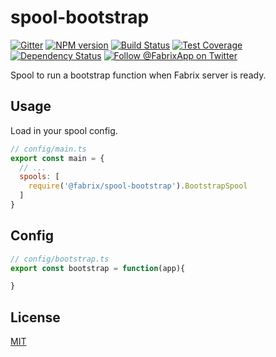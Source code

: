 # spool-bootstrap

[![Gitter][gitter-image]][gitter-url]
[![NPM version][npm-image]][npm-url]
[![Build Status][ci-image]][ci-url]
[![Test Coverage][coverage-image]][coverage-url]
[![Dependency Status][daviddm-image]][daviddm-url]
[![Follow @FabrixApp on Twitter][twitter-image]][twitter-url]

Spool to run a bootstrap function when Fabrix server is ready.

## Usage
Load in your spool config.

```js
// config/main.ts
export const main = {
  // ...
  spools: [
    require('@fabrix/spool-bootstrap').BootstrapSpool
  ]
}
```

## Config

```js
// config/bootstrap.ts
export const bootstrap = function(app){

}
```

## License
[MIT](https://github.com/fabrixjs/spool-bootstrap/blob/master/LICENSE)


[npm-image]: https://img.shields.io/npm/v/@fabrix/spool-bootstrap.svg?style=flat-square
[npm-url]: https://npmjs.org/package/@fabrix/spool-bootstrap
[ci-image]: https://img.shields.io/circleci/project/github/fabrix-app/spool-bootstrap/master.svg
[ci-url]: https://circleci.com/gh/fabrix-app/spool-bootstrap/tree/master
[daviddm-image]: http://img.shields.io/david/fabrix-app/spool-bootstrap.svg?style=flat-square
[daviddm-url]: https://david-dm.org/fabrix-app/spool-bootstrap
[gitter-image]: http://img.shields.io/badge/+%20GITTER-JOIN%20CHAT%20%E2%86%92-1DCE73.svg?style=flat-square
[gitter-url]: https://gitter.im/fabrix-app/Lobby
[twitter-image]: https://img.shields.io/twitter/follow/FabrixApp.svg?style=social
[twitter-url]: https://twitter.com/FabrixApp
[coverage-image]: https://img.shields.io/codeclimate/coverage/github/fabrix-app/spool-bootstrap.svg?style=flat-square
[coverage-url]: https://codeclimate.com/github/fabrix-app/spool-bootstrap/coverage
